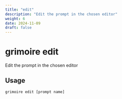 ```yaml
---
title: "edit"
description: "Edit the prompt in the chosen editor"
weight: 6
date: 2024-11-09
draft: false
---
```


# grimoire edit

Edit the prompt in the chosen editor

## Usage

```bash
grimoire edit [prompt name]
```

